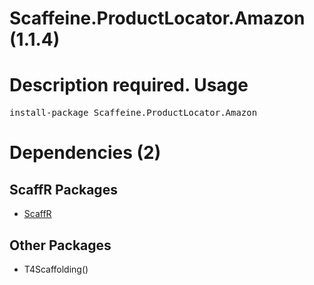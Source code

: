 ﻿Scaffeine.ProductLocator.Amazon (1.1.4)
======
Description required.
Usage
======
<pre>install-package Scaffeine.ProductLocator.Amazon</pre>
Dependencies (2)
=====

ScaffR Packages
------
* [ScaffR](https://github.com/wcpro/ScaffR/tree/master/src/ScaffR)

Other Packages
------
* T4Scaffolding()
